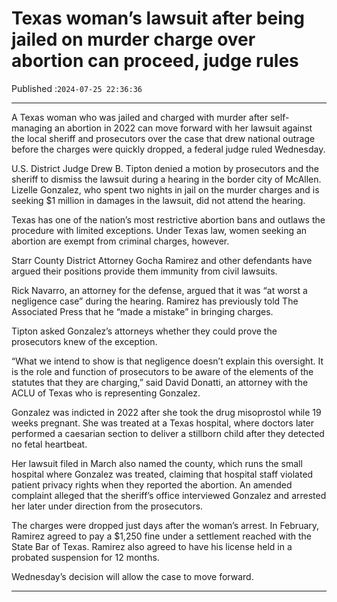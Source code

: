# Texas woman’s lawsuit after being jailed on murder charge over abortion can proceed, judge rules

Published :`2024-07-25 22:36:36`

---

A Texas woman who was jailed and charged with murder after self-managing an abortion in 2022 can move forward with her lawsuit against the local sheriff and prosecutors over the case that drew national outrage before the charges were quickly dropped, a federal judge ruled Wednesday.

U.S. District Judge Drew B. Tipton denied a motion by prosecutors and the sheriff to dismiss the lawsuit during a hearing in the border city of McAllen. Lizelle Gonzalez, who spent two nights in jail on the murder charges and is seeking $1 million in damages in the lawsuit, did not attend the hearing.

Texas has one of the nation’s most restrictive abortion bans and outlaws the procedure with limited exceptions. Under Texas law, women seeking an abortion are exempt from criminal charges, however.

Starr County District Attorney Gocha Ramirez and other defendants have argued their positions provide them immunity from civil lawsuits.

Rick Navarro, an attorney for the defense, argued that it was “at worst a negligence case” during the hearing. Ramirez has previously told The Associated Press that he “made a mistake” in bringing charges.

Tipton asked Gonzalez’s attorneys whether they could prove the prosecutors knew of the exception.

“What we intend to show is that negligence doesn’t explain this oversight. It is the role and function of prosecutors to be aware of the elements of the statutes that they are charging,” said David Donatti, an attorney with the ACLU of Texas who is representing Gonzalez.

Gonzalez was indicted in 2022 after she took the drug misoprostol while 19 weeks pregnant. She was treated at a Texas hospital, where doctors later performed a caesarian section to deliver a stillborn child after they detected no fetal heartbeat.

Her lawsuit filed in March also named the county, which runs the small hospital where Gonzalez was treated, claiming that hospital staff violated patient privacy rights when they reported the abortion. An amended complaint alleged that the sheriff’s office interviewed Gonzalez and arrested her later under direction from the prosecutors.

The charges were dropped just days after the woman’s arrest. In February, Ramirez agreed to pay a $1,250 fine under a settlement reached with the State Bar of Texas. Ramirez also agreed to have his license held in a probated suspension for 12 months.

Wednesday’s decision will allow the case to move forward.

---

